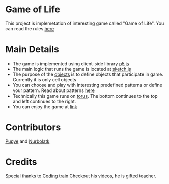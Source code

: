# Game of Life

This project is implemetation of interesting game called "Game of Life". You can read the rules [here](https://en.wikipedia.org/wiki/Conway%27s_Game_of_Life#Rules)

# Main Details

  - The game is implemented using client-side library [p5.js](https://p5js.org/)
  - The main logic that runs the game is located at [sketch.js](./src/sketch.js)
  - The purpose of the [objects](./src/objects) is to define objects that participate in game. Currently it is only cell objects
  - You can choose and play with interesting predefined patterns or define your pattern. Read about patterns [here](https://en.wikipedia.org/wiki/Conway%27s_Game_of_Life#Examples_of_patterns) 
  - Technically this game runs on [torus](https://en.wikipedia.org/wiki/Torus). The bottom continues to the top and left continues to the right.
  - You can enjoy the game at [link]()

# Contributors
[Pupye](https://github.com/Pupye) and [Nurbolatk](https://github.com/nurbolatk) 

# Credits
Special thanks to [Coding train](https://thecodingtrain.com/) Checkout his videos, he is gifted teacher.
